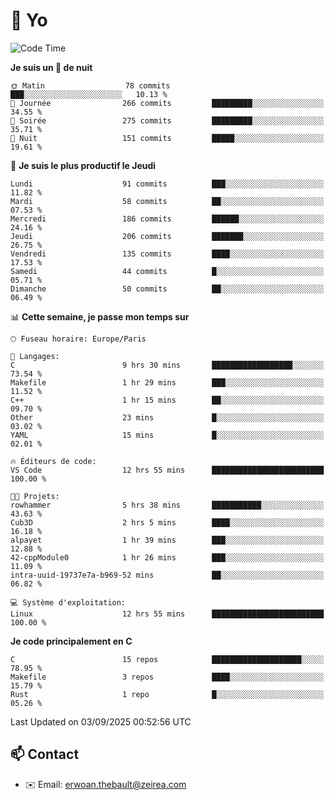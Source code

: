 # 👋 Yo

<!--START_SECTION:waka-->
![Code Time](http://img.shields.io/badge/Code%20Time-233%20hrs%2014%20mins-blue)

**Je suis un 🦉 de nuit** 

```text
🌞 Matin                  78 commits          ███░░░░░░░░░░░░░░░░░░░░░░   10.13 % 
🌆 Journée                266 commits         █████████░░░░░░░░░░░░░░░░   34.55 % 
🌃 Soirée                 275 commits         █████████░░░░░░░░░░░░░░░░   35.71 % 
🌙 Nuit                   151 commits         █████░░░░░░░░░░░░░░░░░░░░   19.61 % 
```
📅 **Je suis le plus productif le Jeudi** 

```text
Lundi                    91 commits          ███░░░░░░░░░░░░░░░░░░░░░░   11.82 % 
Mardi                    58 commits          ██░░░░░░░░░░░░░░░░░░░░░░░   07.53 % 
Mercredi                 186 commits         ██████░░░░░░░░░░░░░░░░░░░   24.16 % 
Jeudi                    206 commits         ███████░░░░░░░░░░░░░░░░░░   26.75 % 
Vendredi                 135 commits         ████░░░░░░░░░░░░░░░░░░░░░   17.53 % 
Samedi                   44 commits          █░░░░░░░░░░░░░░░░░░░░░░░░   05.71 % 
Dimanche                 50 commits          ██░░░░░░░░░░░░░░░░░░░░░░░   06.49 % 
```


📊 **Cette semaine, je passe mon temps sur** 

```text
🕑︎ Fuseau horaire: Europe/Paris

💬 Langages: 
C                        9 hrs 30 mins       ██████████████████░░░░░░░   73.54 % 
Makefile                 1 hr 29 mins        ███░░░░░░░░░░░░░░░░░░░░░░   11.52 % 
C++                      1 hr 15 mins        ██░░░░░░░░░░░░░░░░░░░░░░░   09.70 % 
Other                    23 mins             █░░░░░░░░░░░░░░░░░░░░░░░░   03.02 % 
YAML                     15 mins             █░░░░░░░░░░░░░░░░░░░░░░░░   02.01 % 

🔥 Éditeurs de code: 
VS Code                  12 hrs 55 mins      █████████████████████████   100.00 % 

🐱‍💻 Projets: 
rowhammer                5 hrs 38 mins       ███████████░░░░░░░░░░░░░░   43.63 % 
Cub3D                    2 hrs 5 mins        ████░░░░░░░░░░░░░░░░░░░░░   16.18 % 
alpayet                  1 hr 39 mins        ███░░░░░░░░░░░░░░░░░░░░░░   12.88 % 
42-cppModule0            1 hr 26 mins        ███░░░░░░░░░░░░░░░░░░░░░░   11.09 % 
intra-uuid-19737e7a-b969-52 mins             ██░░░░░░░░░░░░░░░░░░░░░░░   06.82 % 

💻 Système d'exploitation: 
Linux                    12 hrs 55 mins      █████████████████████████   100.00 % 
```

**Je code principalement en C** 

```text
C                        15 repos            ████████████████████░░░░░   78.95 % 
Makefile                 3 repos             ████░░░░░░░░░░░░░░░░░░░░░   15.79 % 
Rust                     1 repo              █░░░░░░░░░░░░░░░░░░░░░░░░   05.26 % 
```




 Last Updated on 03/09/2025 00:52:56 UTC
<!--END_SECTION:waka-->

## 📫 Contact

- ✉️ Email: erwoan.thebault@zeirea.com
